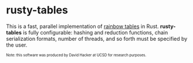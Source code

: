 # rusty-tables

This is a fast, parallel implementation of [rainbow tables](https://en.wikipedia.org/wiki/Rainbow_table) in Rust.  __rusty-tables__ is fully configurable: hashing and reduction functions, chain serialization formats, number of threads, and so forth must be specified by the user.

<sub><sup>Note: this software was produced by David Hacker at UCSD for research purposes.</sup></sub>
